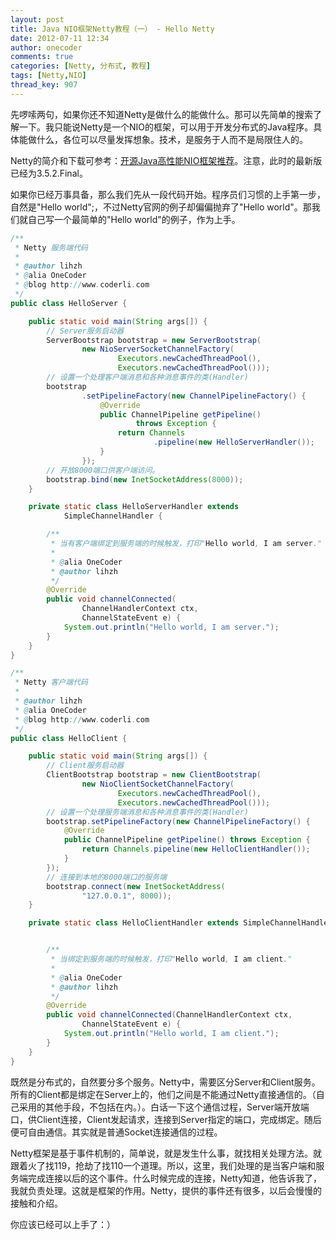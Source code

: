 ```yaml
---
layout: post
title: Java NIO框架Netty教程（一） - Hello Netty
date: 2012-07-11 12:34
author: onecoder
comments: true
categories: [Netty, 分布式, 教程]
tags: [Netty,NIO]
thread_key: 907
---
```

先啰嗦两句，如果你还不知道Netty是做什么的能做什么。那可以先简单的搜索了解一下。我只能说Netty是一个NIO的框架，可以用于开发分布式的Java程序。具体能做什么，各位可以尽量发挥想象。技术，是服务于人而不是局限住人的。

Netty的简介和下载可参考：[开源Java高性能NIO框架推荐](http://www.coderli.com/opensource-netty-intro/)。注意，此时的最新版已经为3.5.2.Final。
	
如果你已经万事具备，那么我们先从一段代码开始。程序员们习惯的上手第一步，自然是"Hello world";，不过Netty官网的例子却偏偏抛弃了"Hello world"。那我们就自己写一个最简单的"Hello world"的例子，作为上手。

```java
/**
 * Netty 服务端代码
 * 
 * @author lihzh
 * @alia OneCoder
 * @blog http://www.coderli.com
 */
public class HelloServer {

	public static void main(String args[]) {
		// Server服务启动器
		ServerBootstrap bootstrap = new ServerBootstrap(
				new NioServerSocketChannelFactory(
						Executors.newCachedThreadPool(),
						Executors.newCachedThreadPool()));
		// 设置一个处理客户端消息和各种消息事件的类(Handler)
		bootstrap
				.setPipelineFactory(new ChannelPipelineFactory() {
					@Override
					public ChannelPipeline getPipeline()
							throws Exception {
						return Channels
								.pipeline(new HelloServerHandler());
					}
				});
		// 开放8000端口供客户端访问。
		bootstrap.bind(new InetSocketAddress(8000));
	}

	private static class HelloServerHandler extends
			SimpleChannelHandler {

		/**
		 * 当有客户端绑定到服务端的时候触发，打印"Hello world, I am server."
		 * 
		 * @alia OneCoder
		 * @author lihzh
		 */
		@Override
		public void channelConnected(
				ChannelHandlerContext ctx,
				ChannelStateEvent e) {
			System.out.println("Hello world, I am server.");
		}
	}
}
```
```java
/**
 * Netty 客户端代码
 * 
 * @author lihzh
 * @alia OneCoder
 * @blog http://www.coderli.com
 */
public class HelloClient {

	public static void main(String args[]) {
		// Client服务启动器
		ClientBootstrap bootstrap = new ClientBootstrap(
				new NioClientSocketChannelFactory(
						Executors.newCachedThreadPool(),
						Executors.newCachedThreadPool()));
		// 设置一个处理服务端消息和各种消息事件的类(Handler)
		bootstrap.setPipelineFactory(new ChannelPipelineFactory() {
			@Override
			public ChannelPipeline getPipeline() throws Exception {
				return Channels.pipeline(new HelloClientHandler());
			}
		});
		// 连接到本地的8000端口的服务端
		bootstrap.connect(new InetSocketAddress(
				"127.0.0.1", 8000));
	}

	private static class HelloClientHandler extends SimpleChannelHandler {


		/**
		 * 当绑定到服务端的时候触发，打印"Hello world, I am client."
		 * 
		 * @alia OneCoder
		 * @author lihzh
		 */
		@Override
		public void channelConnected(ChannelHandlerContext ctx,
				ChannelStateEvent e) {
			System.out.println("Hello world, I am client.");
		}
	}
}
```

既然是分布式的，自然要分多个服务。Netty中，需要区分Server和Client服务。所有的Client都是绑定在Server上的，他们之间是不能通过Netty直接通信的。（自己采用的其他手段，不包括在内。）。白话一下这个通信过程，Server端开放端口，供Client连接，Client发起请求，连接到Server指定的端口，完成绑定。随后便可自由通信。其实就是普通Socket连接通信的过程。

Netty框架是基于事件机制的，简单说，就是发生什么事，就找相关处理方法。就跟着火了找119，抢劫了找110一个道理。所以，这里，我们处理的是当客户端和服务端完成连接以后的这个事件。什么时候完成的连接，Netty知道，他告诉我了，我就负责处理。这就是框架的作用。Netty，提供的事件还有很多，以后会慢慢的接触和介绍。

你应该已经可以上手了：）

